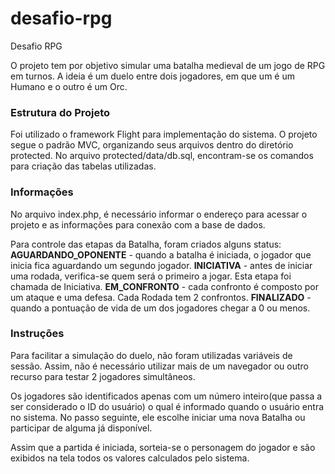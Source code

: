 # desafio-rpg
Desafio RPG

O projeto tem por objetivo simular uma batalha medieval de um jogo de RPG em turnos.
A ideia é um duelo entre dois jogadores, em que um é um Humano e o outro é um Orc.

### Estrutura do Projeto
Foi utilizado o framework Flight para implementação do sistema.
O projeto segue o padrão MVC, organizando seus arquivos dentro do diretório protected.
No arquivo protected/data/db.sql, encontram-se os comandos para criação das tabelas utilizadas. 

### Informações
No arquivo index.php, é necessário informar o endereço para acessar o projeto e as informações para conexão com a base de dados.

Para controle das etapas da Batalha, foram criados alguns status:
__AGUARDANDO_OPONENTE__ - quando a batalha é iniciada, o jogador que inicia fica aguardando um segundo jogador. 
__INICIATIVA__ - antes de iniciar uma rodada, verifica-se quem será o primeiro a jogar. Esta etapa foi chamada de Iniciativa.
__EM_CONFRONTO__ - cada confronto é composto por um ataque e uma defesa. Cada Rodada tem 2 confrontos.
__FINALIZADO__ - quando a pontuação de vida de um dos jogadores chegar a 0 ou menos. 


### Instruções
Para facilitar a simulação do duelo, não foram utilizadas variáveis de sessão. Assim, não é necessário utilizar mais de um navegador ou outro recurso para testar 2 jogadores simultâneos.

Os jogadores são identificados apenas com um número inteiro(que passa a ser considerado o ID do usuário) o qual é informado quando o usuário entra no sistema.
No passo seguinte, ele escolhe iniciar uma nova Batalha ou participar de alguma já disponível.

Assim que a partida é iniciada, sorteia-se o personagem do jogador e são exibidos na tela todos os valores calculados pelo sistema. 
 
